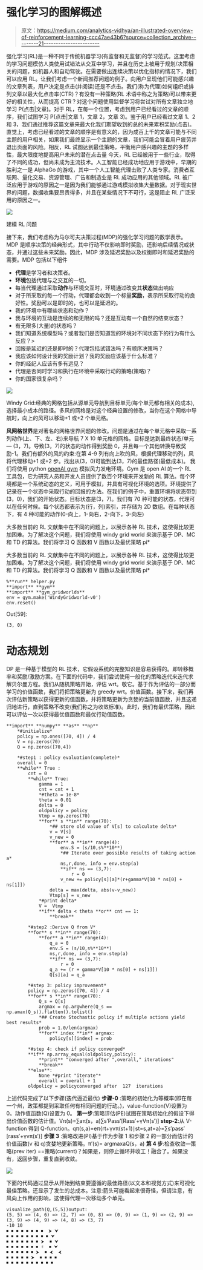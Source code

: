# 强化学习的图解概述

> 原文：<https://medium.com/analytics-vidhya/an-illustrated-overview-of-reinforcement-learning-ccc47ae43b6?source=collection_archive---------21----------------------->

强化学习(RL)是一种不同于传统机器学习(有监督和无监督)的学习范式。这里考虑的学习问题模仿人类使用试错法从交互中学习，并且在历史上被用于规划/决策相关的问题，如机器人和自动驾驶。在需要做出连续决策以优化指标的情况下，我们可以应用 RL。让我们考虑一个新闻推荐问题的例子。向用户呈现他们可能感兴趣的文章列表，用户决定是点击(并阅读)还是不点击。我们(称为代理)如何组织或排列文章以最大化点击率(CTR)？有没有一种策略(RL 术语中称之为策略)可以带来更好的相关性，从而提高 CTR？对这个问题使用监督学习将尝试对所有文章独立地学习 P(点击|文章)。对于 RL，在每一个位置，考虑到用户已经看过的文章的顺序，我们试图学习 P(点击|文章 1，文章 2，文章 3)。鉴于用户已经看过文章 1、2 和 3，我们通过推荐这篇文章来最大化我们期望收到的总的未来累积奖励(点击)。直觉上，考虑已经看过的文章的顺序是有意义的，因为成百上千的文章可能与不同主题的用户相关，如果我们最终显示一个主题的文章，我们可能会冒着用户疲劳并退出页面的风险。相反，RL 试图达到最佳策略，平衡用户感兴趣的主题的多样性，最大限度地提高用户未来的潜在点击量
今天，RL 已经被用于一些行业，取得了不同的成功，但尚未成为主流技术。人工智能已经成功地应用于游戏中，早期的胜利之一是 AlphaGo 的游戏，其中一个人工智能代理击败了人类专家。消费者互联网、量化交易、资源管理、广告和制造业是 RL 成功应用的其他领域。RL 被广泛应用于游戏的原因之一是因为我们能够通过游戏模拟收集大量数据。对于现实世界的问题，数据收集要昂贵得多，并且在某些情况下不可行，这是阻止 RL 广泛采用的原因之一。

![](img/290caea2707b7fd32de1e996698c37e3.png)

建模 RL 问题

接下来，我们考虑称为马尔可夫决策过程(MDP)的强化学习问题的数学表示。MDP 是顺序决策的经典形式，其中行动不仅影响即时奖励，还影响后续情况或状态，并通过这些未来奖励。因此，MDP 涉及延迟奖励以及权衡即时和延迟奖励的需要。MDP 包括以下组件

*   **代理**是学习者和决策者。
*   **环境**包括代理与之交互的一切。
*   每当代理通过采取**动作**与环境交互时，环境通过改变其**状态**做出响应
*   对于所采取的每一个行动，代理都会收到一个标量**奖励**，表示所采取行动的良好性。奖励可以是即时的，也可以是延迟的。
*   我的环境中有哪些状态和动作？
*   我与环境的互动是连续的和无限的吗？还是互动有一个自然的结束状态？
*   有无限多(大量)的状态吗？
*   我们知道系统模型吗？或者我们是否知道我的环境对不同状态下的行为有什么反应？>
*   回报是延迟的还是即时的？代理包括试错法吗？有顺序决策吗？
*   我应该如何设计我的奖励计划？我的奖励应该基于什么标准？
*   你的经纪人应该有多有远见？
*   代理是否同时学习和执行在环境中采取行动的策略(策略)？
*   你的国家很复杂吗？

![](img/80a379ce6598804414ed1d0aa870497d.png)

Windy Grid:经典的网格包括从源单元导航到目标单元(每个单元都有相关的成本),选择最小成本的路径。多风的网格是对这个经典设置的修改，当你在这个网格中导航时，向上的风可以移动+1 或+2 个单元格。

**风网格世界**是对著名的网格世界问题的修改。问题是通过在每个单元格中采取一系列动作(上、下、左、右)来导航 7 X 10 单元格的网格。目标是达到最终状态/单元— (3，7)。导致(3，7)的状态的动作得到奖励 0，并且每一个其他转换导致奖励-1。我们有额外的风的约束:在第 4-9 列有向上吹的风，根据代理移动的列，风将代理移动+1 或+2 步。找出从(3，0)可能到达(3，7)的最佳路径(最低成本)。
我们将使用 python [openAI gym](https://gym.openai.com/) 模拟风力发电环境。Gym 是 open AI 的一个 RL 工具包，它为研究人员和开发人员提供了数百个环境来开发新的 RL 算法。每个环境都是一个系统动态的定义，可用于模拟，并具有可视化环境的选项。环境提供了记录在一个状态中采取行动的回报的方法。在我们的例子中，重置环境将状态带到(3，0)，我们的开始状态。目标状态是(3，7)。我们有 70 种可能的状态，代理可以在任何时候。每个状态都表示为(行，列)索引，并存储为 2D 数组。在每种状态下，有 4 种可能的动作(0-向上，1-向右，2-向下，3-向左)

大多数当前的 RL 文献集中在不同的问题上，以展示各种 RL 技术，这使得比较更加困难。为了解决这个问题，我们将使用 windy grid world 来演示基于 DP、MC 和 TD 的算法。我们将学习 Q 函数和 V 函数以及最优策略 pi*

大多数当前的 RL 文献集中在不同的问题上，以展示各种 RL 技术，这使得比较更加困难。为了解决这个问题，我们将使用 windy grid world 来演示基于 DP、MC 和 TD 的算法。我们将学习 Q 函数和 V 函数以及最优策略 pi*

```
%**run** helper.py
**import** **gym**
**import** **gym_gridworlds**
env = gym.make('WindyGridworld-v0')
env.reset()
```

Out[59]:

```
(3, 0)
```

# 动态规划

DP 是一种基于模型的 RL 技术，它假设系统的完整知识是容易获得的。即转移概率和奖励/激励方案。在下面的代码中，我们尝试使用一般化的策略迭代来迭代求解贝尔曼方程。我们从随机策略开始，评估 wrt。敬它。基于作为评估的一部分而学习的价值函数，我们将把策略更新为 greedy wrt。价值函数。接下来，我们再次评估新策略以获得更新的值函数，并将策略更新为贪婪的当前值函数，并且这递归地进行，直到策略不改变(我们称之为收敛标准)。此时，我们有最优策略，因此可以评估一次以获得最优值函数和最优行动值函数。

```
**import** **numpy** **as** **np**  
    *#initialize*
    policy = np.ones([70, 4]) / 4
    V = np.zeros(70)
    Q = np.zeros([70,4])

    *#step1 : policy evaluation(complete)*
    overall = 0 
    **while** True :
        cnt = 0
        **while** True:
            gamma = 1
            cnt = cnt + 1
            *#theta = 1e-8*
            theta = 0.01
            delta = 0
            oldpolicy = policy
            Vtmp = np.zeros(70)
            **for** s **in** range(70):
                *## store old value of V[s] to calculate delta*
                v = V[s]
                v_new = 0
                **for** a **in** range(4):
                    env.S = (s/10,s%**10**)
                    *## Iterate over possible results of taking action a*
                    ns,r,done, info = env.step(a)
                    **if** ns == (3,7):
                        r = 0
                    v_new += policy[s][a]*(r+gamma*V[10 * ns[0] + ns[1]])
                delta = max(delta, abs(v-v_new))
                Vtmp[s] = v_new
            *#print delta*
            V =  Vtmp
            **if** delta < theta **or** cnt == 1:
                **break**

        *#step2 :Derive Q from V*
        **for** s **in** range(70):
            **for** a **in** range(4):
                q_a = 0
                env.S = (s/10,s%**10**)
                ns,r,done, info = env.step(a)
                **if** ns == (3,7):
                    r = 0
                q_a += (r + gamma*V[10 * ns[0] + ns[1]])
                Q[s][a] = q_a  

        *#step 3: policy improvement*
        policy = np.zeros([70, 4]) / 4   
        **for** s **in** range(70):
            Q_s = Q[s]
            argmax = np.argwhere(Q_s == np.amax(Q_s)).flatten().tolist()
            *## Create Stochastic policy if multiple actions yield best results*
            prob = 1.0/len(argmax)
            **for** index **in** argmax:
                policy[s][index] = prob

        *#step 4: check if policy converged*
        **if** np.array_equal(oldpolicy,policy):
            **print** "converged after ",overall," iterations"
            **break**
        **else**:
            None *#print "iterate"*
            overall = overall + 1
        oldpolicy = policyconverged after  127  iterations
```

上述代码完成了以下步骤(迭代逼近最优)
**步骤-0** :策略的初始化为等概率(即在每一个州，政策都提到采取任何有相同问题的行动。)，value-function(V)设置为 0。动作值函数(Q)设置为 0。
**第一步**:策略评估(PE)试图在策略初始化的假设下得出价值函数的估计值。Vπ(s)=∑aπ(s，a)∑s′Pass′[Rass′+γVπ(s′)]
**step-2**:从 V-function 得到 Q-function。qπ(s,a)=eπ{rt+γvπ(st+1)∣st=s,at=a}=∑s′pass′[rass′+γvπ(s′)]
**步骤 3** :策略改进(PI)基于作为步骤 1 和步骤 2 的一部分而估计的价值函数(v 和 q)贪婪地更新策略。π′(s)= argmaxaQ(s，a)
**第 4 步**:检查收敛—策略(prev iter) ==策略(current)？如果是，则停止循环并收工！融合了。如果没有，返回步骤，重复直到收敛。

![](img/54aec92d2ad0cc908d5a94d391e822a3.png)

下面的代码通过显示从开始到结束要遵循的最佳路径(以文本和视觉方式)来可视化最佳策略。还显示了发生的总成本。注意:箭头可能看起来很奇怪，但请注意，有风向上作用的影响，这使得代理一次移动多个单元。

```
visualize_path(Q,(5,5))output:
(5, 5) => (4, 6) => (2, 7) => (0, 8) => (0, 9) => (1, 9) => (2, 9) => (3, 9) => (4, 9) => (4, 8) => (3, 7)
-10 10
⏹ ⏹ ⏹ ⏹ ⏹ ⏹ ⏹ ⏹  ⮞ ⮟ 
⏹ ⏹ ⏹ ⏹ ⏹ ⏹ ⏹ ⏹ ⏹ ⮟ 
⏹ ⏹ ⏹ ⏹ ⏹ ⏹ ⏹ ⮞  ⏹ ⮟ 
⏹ ⏹ ⏹ ⏹ ⏹ ⏹ ⏹ ✌  ⏹ ⮟ 
⏹ ⏹ ⏹ ⏹ ⏹ ⏹ ⮞  ⏹ ⮜  ⮜ 
⏹ ⏹ ⏹ ⏹ ⏹ ⮞  ⏹ ⏹ ⏹ ⏹ 
⏹ ⏹ ⏹ ⏹ ⏹ ⏹ ⏹ ⏹ ⏹ ⏹
```